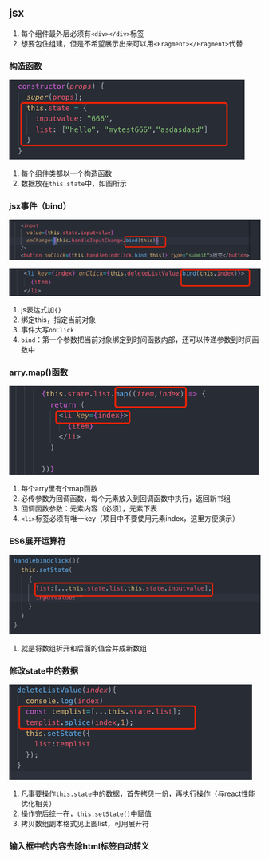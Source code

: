 ## jsx
  1. 每个组件最外层必须有```<div></div>```标签
  2. 想要包住组建，但是不希望展示出来可以用```<Fragment></Fragment>```代替

### 构造函数
![title](https://raw.githubusercontent.com/zhouyubiu/gitnotes_images/master/gitnote/2020/06/21/1592676822174-1592676822176.png)
1. 每个组件类都以一个构造函数
2. 数据放在```this.state```中，如图所示



### jsx事件（bind）
![title](https://raw.githubusercontent.com/zhouyubiu/gitnotes_images/master/gitnote/2020/06/21/1592676081395-1592676081418.png)

![title](https://raw.githubusercontent.com/zhouyubiu/gitnotes_images/master/gitnote/2020/06/21/1592678900889-1592678900893.png)
1. js表达式加```{}```
2. 绑定this，指定当前对象
3. 事件大写```onClick```
4. ```bind```：第一个参数把当前对象绑定到时间函数内部，还可以传递参数到时间函数中

### arry.map()函数
![title](https://raw.githubusercontent.com/zhouyubiu/gitnotes_images/master/gitnote/2020/06/21/1592676460030-1592676460060.png)

1. 每个arry里有个map函数
2. 必传参数为回调函数，每个元素放入到回调函数中执行，返回新书组
3. 回调函数参数：元素内容（必须），元素下表
4. ```<li>```标签必须有唯一key（项目中不要使用元素index，这里方便演示）


### ES6展开运算符

![title](https://raw.githubusercontent.com/zhouyubiu/gitnotes_images/master/gitnote/2020/06/21/1592677114941-1592677114943.png)
1. 就是将数组拆开和后面的值合并成新数组

### 修改state中的数据

![title](https://raw.githubusercontent.com/zhouyubiu/gitnotes_images/master/gitnote/2020/06/21/1592679081970-1592679081973.png)

1. 凡事要操作```this.state```中的数据，首先拷贝一份，再执行操作（与react性能优化相关）
2. 操作完后统一在，```this.setState()```中赋值
3. 拷贝数组副本格式见上图list，可用展开符

### 输入框中的内容去除html标签自动转义








